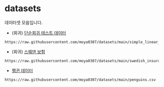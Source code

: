 # datasets
데이터셋 모음입니다.

-  (회귀) [단순회귀 테스트 데이터](https://raw.githubusercontent.com/moya0307/datasets/main/simple_linear_regression.csv)
```
https://raw.githubusercontent.com/moya0307/datasets/main/simple_linear_regression.csv
```
-  (회귀) [스웨덴 보험](https://raw.githubusercontent.com/moya0307/datasets/main/swedish_insurance.csv)
```
https://raw.githubusercontent.com/moya0307/datasets/main/swedish_insurance.csv
```  
-  [펭귄 데이터](https://raw.githubusercontent.com/moya0307/datasets/main/penguins.csv)
```
https://raw.githubusercontent.com/moya0307/datasets/main/penguins.csv
```

